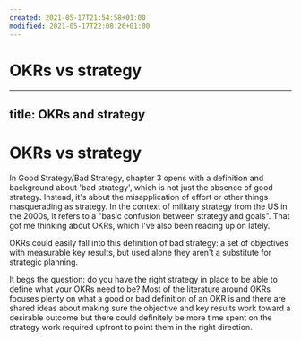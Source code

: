 ```yaml
---
created: 2021-05-17T21:54:58+01:00
modified: 2021-05-17T22:08:26+01:00
---
```


# OKRs vs strategy

---
title: OKRs and strategy
---

# OKRs vs strategy

In Good Strategy/Bad Strategy, chapter 3 opens with a definition and background about 'bad strategy', which is not just the absence of good strategy. Instead, it's about the misapplication of effort or other things masquerading as strategy. In the context of military strategy from the US in the 2000s, it refers to a "basic confusion between strategy and goals". That got me thinking about OKRs, which I've also been reading up on lately. 

OKRs could easily fall into this definition of bad strategy: a set of objectives with measurable key results, but used alone they aren't a substitute for strategic planning. 

It begs the question: do you have the right strategy in place to be able to define what your OKRs need to be? Most of the literature around OKRs focuses plenty on what a good or bad definition of an OKR is and there are shared ideas about making sure the objective and key results work toward a desirable outcome but there could definitely be more time spent on the strategy work required upfront to point them in the right direction.
